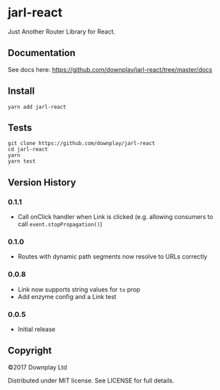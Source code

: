 # jarl-react

Just Another Router Library for React.

## Documentation

See docs here:
https://github.com/downplay/jarl-react/tree/master/docs

## Install

```
yarn add jarl-react
```

## Tests

```
git clone https://github.com/downplay/jarl-react
cd jarl-react
yarn
yarn test
```

## Version History

### 0.1.1

* Call onClick handler when Link is clicked (e.g. allowing consumers to call `event.stopPropagation()`)

### 0.1.0

* Routes with dynamic path segments now resolve to URLs correctly

### 0.0.8

* Link now supports string values for `to` prop
* Add enzyme config and a Link test

### 0.0.5

* Initial release

## Copyright

&copy;2017 Downplay Ltd

Distributed under MIT license. See LICENSE for full details.
